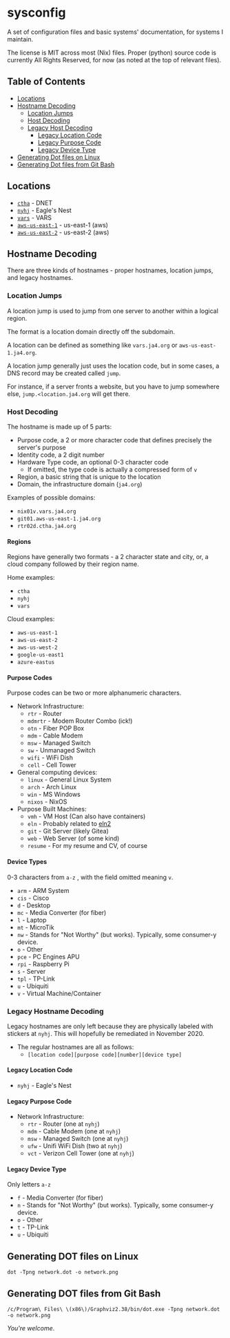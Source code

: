 # sysconfig

A set of configuration files and basic systems' documentation, for systems I maintain.

The license is MIT across most (Nix) files. 
Proper (python) source code is currently All Rights Reserved, for now (as noted at the top of relevant files).

## Table of Contents

* [Locations](README.md#locations)
* [Hostname Decoding](README.md#hostname-decoding)
    * [Location Jumps](README.md#location-jumps)
    * [Host Decoding](README.md#host-decoding)
    * [Legacy Host Decoding](README.md#legacy-hostname-decoding)
        * [Legacy Location Code](README.md#legacy-location-code)
        * [Legacy Purpose Code](README.md#legacy-purpose-code)
        * [Legacy Device Type](README.md#legacy-device-type)
* [Generating Dot files on Linux](README.md#generating-dot-files-on-linux)
* [Generating Dot files from Git Bash](README.md#generating-dot-files-from-git-bash)

## Locations

* [`ctha`](ctha/README.md) - DNET
* [`nyhj`](nyhj/README.md) - Eagle's Nest
* [`vars`](vars/README.md) - VARS
* [`aws-us-east-1`](aws-us-east-1/README.md) - us-east-1 (aws)
* [`aws-us-east-2`](aws-us-east-2/README.md) - us-east-2 (aws)

## Hostname Decoding

There are three kinds of hostnames - proper hostnames, location jumps, and legacy hostnames.

### Location Jumps

A location jump is used to jump from one server to another within a logical region.

The format is a location domain directly off the subdomain.

A location can be defined as something like `vars.ja4.org` or `aws-us-east-1.ja4.org`.

A location jump generally just uses the location code, but in some cases, a DNS record may be created called `jump`.

For instance, if a server fronts a website, but you have to jump somewhere else, `jump.<location.ja4.org` will get there.

### Host Decoding

The hostname is made up of 5 parts:

* Purpose code, a 2 or more character code that defines precisely the server's purpose
* Identity code, a 2 digit number
* Hardware Type code, an optional 0-3 character code
    * If omitted, the type code is actually a compressed form of `v`
* Region, a basic string that is unique to the location
* Domain, the infrastructure domain (`ja4.org`)

Examples of possible domains:

* `nix01v.vars.ja4.org`
* `git01.aws-us-east-1.ja4.org`
* `rtr02d.ctha.ja4.org`

#### Regions

Regions have generally two formats - a 2 character state and city, or, a cloud company followed by their region name.

Home examples:

* `ctha`
* `nyhj`
* `vars`

Cloud examples:

* `aws-us-east-1`
* `aws-us-east-2`
* `aws-us-west-2`
* `google-us-east1`
* `azure-eastus`

#### Purpose Codes

Purpose codes can be two or more alphanumeric characters.

* Network Infrastructure:
    * `rtr` - Router
    * `mdmrtr` - Modem Router Combo (ick!)
    * `otn` - Fiber POP Box
    * `mdm` - Cable Modem
    * `msw` - Managed Switch
    * `sw` - Unmanaged Switch
    * `wifi` - WiFi Dish
    * `cell` - Cell Tower
* General computing devices:
    * `linux` - General Linux System
    * `arch` - Arch Linux
    * `win` - MS Windows
    * `nixos` - NixOS
* Purpose Built Machines:
    * `vmh` - VM Host (Can also have containers)
    * `eln` - Probably related to [eln2](https://eln2.org)
    * `git` - Git Server (likely Gitea)
    * `web` - Web Server (of some kind)
    * `resume` - For my resume and CV, of course
    
#### Device Types

0-3 characters from `a-z` , with the field omitted meaning `v`.

* `arm` - ARM System
* `cis` - Cisco
* `d` - Desktop
* `mc` - Media Converter (for fiber)
* `l` - Laptop
* `mt` - MicroTik
* `nw` - Stands for "Not Worthy" (but works). Typically, some consumer-y device.
* `o` - Other
* `pce` - PC Engines APU
* `rpi` - Raspberry Pi
* `s` - Server
* `tpl` - TP-Link
* `u` - Ubiquiti
* `v` - Virtual Machine/Container

### Legacy Hostname Decoding

Legacy hostnames are only left because they are physically labeled with stickers at `nyhj`. This will hopefully be remediated in November 2020.

* The regular hostnames are all as follows:
    * `[location code][purpose code][number][device type]`

#### Legacy Location Code

* `nyhj` - Eagle's Nest

#### Legacy Purpose Code

* Network Infrastructure:
    * `rtr` - Router (one at `nyhj`)
    * `mdm` - Cable Modem (one at `nyhj`)
    * `msw` - Managed Switch (one at `nyhj`)
    * `ufw` - Unifi WiFi Dish (two at `nyhj`)
    * `vct` - Verizon Cell Tower (one at `nyhj`)

#### Legacy Device Type

Only letters `a-z`

* `f` - Media Converter (for fiber)
* `n` - Stands for "Not Worthy" (but works). Typically, some consumer-y device.
* `o` - Other
* `t` - TP-Link
* `u` - Ubiquiti

## Generating DOT files on Linux

```shell script
dot -Tpng network.dot -o network.png
```

## Generating DOT files from Git Bash

```shell script
/c/Program\ Files\ \(x86\)/Graphviz2.38/bin/dot.exe -Tpng network.dot -o network.png
```

*You're welcome*.
